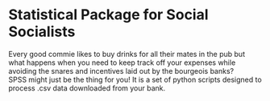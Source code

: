 # **S**tatistical **P**ackage for **S**ocial **S**ocialists  
Every good commie likes to buy drinks for all their mates in the pub but what happens when you need to keep track off your expenses while avoiding the snares and incentives laid out by the bourgeois banks?  
SPSS might just be the thing for you! 
It is a set of python scripts designed to process .csv data downloaded from your bank.
